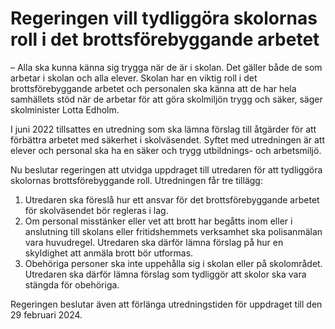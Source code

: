 # Regeringen vill tydliggöra skolornas roll i det brottsförebyggande arbetet

– Alla ska kunna känna sig trygga när de är i skolan. Det gäller både de som arbetar i skolan och alla elever. Skolan har en viktig roll i det brottsförebyggande arbetet och personalen ska känna att de har hela samhällets stöd när de arbetar för att göra skolmiljön trygg och säker, säger skolminister Lotta Edholm.

I juni 2022 tillsattes en utredning som ska lämna förslag till åtgärder för att förbättra arbetet med säkerhet i skolväsendet. Syftet med utredningen är att elever och personal ska ha en säker och trygg utbildnings\- och arbetsmiljö.

Nu beslutar regeringen att utvidga uppdraget till utredaren för att tydliggöra skolornas brottsförebyggande roll. Utredningen får tre tillägg:

1. Utredaren ska föreslå hur ett ansvar för det brottsförebyggande arbetet för skolväsendet bör regleras i lag.
2. Om personal misstänker eller vet att brott har begåtts inom eller i anslutning till skolans eller fritidshemmets verksamhet ska polisanmälan vara huvudregel. Utredaren ska därför lämna förslag på hur en skyldighet att anmäla brott bör utformas.
3. Obehöriga personer ska inte uppehålla sig i skolan eller på skolområdet. Utredaren ska därför lämna förslag som tydliggör att skolor ska vara stängda för obehöriga.

Regeringen beslutar även att förlänga utredningstiden för uppdraget till den 29 februari 2024\.
